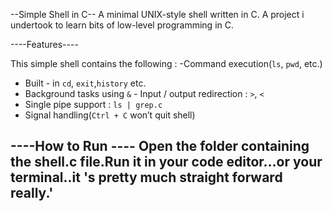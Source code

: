 --Simple Shell in C--
A minimal UNIX-style shell written in C.
A project i undertook to learn bits of low-level programming in C.

----Features----

This simple shell contains the following :
-Command execution(`ls`, `pwd`, etc.)
- Built - in `cd`, `exit`,`history` etc.
- Background tasks using `&` - Input / output redirection : `>`, `<`
- Single pipe support : `ls | grep.c`
- Signal handling(`Ctrl + C` won’t quit shell)

----How to Run ----
Open the folder containing the shell.c file.Run it in your code editor...or your terminal..it 's pretty much straight forward really.' 
---------
                                                                                       
